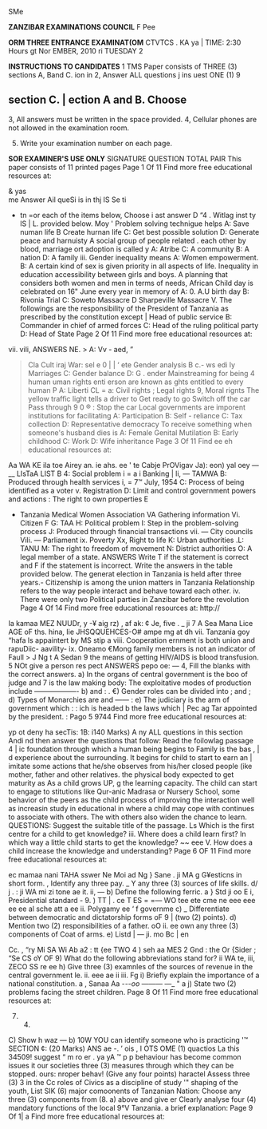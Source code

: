 SMe

**ZANZIBAR EXAMINATIONS COUNCIL**
F Pee

**ORM THREE ENTRANCE EXAMINAT(OM**
CTVTCS
. KA ya |
TIME: 2:30 Hours gt Nor EMBER, 2010 ri
TUESDAY 2

**INSTRUCTIONS TO CANDIDATES**
1 TMS Paper consists of THREE (3) sections A, Band C.
ion in
2, Answer ALL questions j ins uest
ONE (1) 9

## section C. | ection A and B. Choose
3, All answers must be written in the space provided.
4, Cellular phones are not allowed in the examination room.

5. Write your examination number on each page.

**SOR EXAMINER'S USE ONLY**
SIGNATURE
QUESTION
TOTAL
PAIR This paper consists of 11 printed pages
Page 1 Of 11
Find more free educational resources at:

& yas \
me
Answer Ail queSi is in thj
IS Se ti
- tn
=or each of the items below, Choose i ast answer D “4
. Witlag inst ty lS |
L.
provided below.
Moy '
Problem solving technigue helps
A: Save numan life
   B Create hurnan life
C: Get best possible solution
D: Generate peace and harnuisty
   A social group of people related . each other by blood, marriage ort adoption is called y
A: Atribe
C: A community
B: A nation
D: A family iii. Gender inequality means
A: Women empowerment.
B: A certain kind of sex is given priority in all aspects of life.
Inequality in education accessibility between girls and boys.
   A planning that considers both women and men in terms of needs,
African Child day is celebrated on 16" June every year in memory of
A: 0. A.U birth day
B: Rivonia Trial
C: Soweto Massacre
   D Sharpeville Massacre
V. The followings are the responsibility of the President of Tanzania as prescribed by the constitution except |
Head of public service
B: Commander in chief of armed forces
C: Head of the ruling political party
D: Head of State
Page 2 Of 11
Find more free educational resources at:

vii.
vili,
ANSWERS
NE. >
A:
Vv - aed, ”
> Cla Cult iraj War: sel e 0 | | ‘ ete
Gender analysis
   B c.- ws edi ly Marriages
C:
Gender balance
D:
G .
ender Mainstreaming for being 4 human uman rights enti erson are known as ghts entitled to every human P
A: Liberti
CL = a: Civil rights
; Legal rights 9, Moral rignts
The yellow traffic light tells a driver to
Get ready to go
Switch off the car
Pass through
9 0 ®
: Stop the car
Local governments are imporent institutions for facilitating
A: Participation
B: Self - reliance
C: Tax collection
D: Representative democracy
To receive something when someone's husband dies is
A: Female Genital Mutilation
B: Early childhood
C: Work
D: Wife inheritance
Page 3 Of 11
Find ee eh educational resources at:

Aa WA KE ila toe
Airey an.
ie ahs. ee '
te Cabje PrOVigav Ja):
eon) yal oey
—__
LIsTaA LIST B
4: Social problem i = a i Banking |
li, — TAMWA B: Produced through health services i, = 7™ July, 1954 C: Process of being identified as a voter v. Registration D: Limit and control government powers and actions
: The right to own properties
E
- Tanzania Medical Women Association
VA Gathering information
Vi. Citizen
F
G: TAA
H: Political problem
I: Step in the problem-solving process
J: Produced through financial transactions vii. — City councils
Vili. — Parliament ix. Poverty
Xx, Right to life
K: Urban authorities
.L: TANU
M: The right to freedom of movement
N: District authorities
O: A legal member of a state.
ANSWERS
Write T if the statement is correct and F if the statement is incorrect. Write the answers in the table provided below.
The generat election in Tanzania is held after three years.-
Citizenship is among the union matters in Tanzania
Relationship refers to the way people interact and behave toward each other.
iv. There were only two Political parties in Zanzibar before the revolution
Page 4 Of 14
Find more free educational resources at:
http://

Ia kamaa MEZ
NUUDr, y
-¥ aig rz) , af ak: ¢ Je, five . _ ji 7 A Sea Mana
Lice AGE oF ths. hina, Iie JHSQQUEHCES-O# ampe mg at dh vii. Tanzania goy “hafa ls appaintert by MS stip a viii. Cooperation ernment is both union and rapuDiic- aavility-
ix. Oneamo €Mong family members is not an indicator of Faull >
J Ng t A
Sedan 9 the means of getting HIV/AIDS is blood transfusion.
5 NOt give a person res pect
ANSWERS
pepo oe:
—
4, Fill the blanks with the correct answers.
a) In the organs of central government is the boo of judge and 7 is the law making body:
The exploitative modes of production include ——————-
b)
and :
. €) Gender roles can be divided into ;
and ;
d) Types of Monarchies are and ——
: e) The judiciary is the arm of government which :
: ich is headed b the laws which | Pec ag Tar appointed by the president. :
Pago 5 9744
Find more free educational resources at:

yp ot deny ha secTis: 1B: i140 Marks)
   A ny ALL questions in this section
Andi nd then answer the questions that follow:
Read the foilowlag passage 4 |
ic foundation through which a human being begins to
Family is the bas ,
| d experience about the surrounding. It begins for child to start to earn an |
imitate some actions that he/she observes from his/her closed people (ike mother, father and other relatives.
the physical body expected to get maturity as
As a child grows UP,
g the learning capacity. The child can start to engage to stitutions like Qur-anic Madrasa or Nursery School,
some behavior of the peers as the child process of improving the interaction well as increasin study in educational in where a child may cope with continues to associate with others. The with others also widen the chance to learn.
QUESTIONS:
Suggest the suitable title of the passage.
Ls
Which is the first centre for a child to get knowledge?
iii. Where does a child learn first?
In which way a little child starts to get the knowledge?
~~ eee
V. How does a child increase the knowledge and understanding?
Page 6 OF 11
Find more free educational resources at:

ec mamaa nani TAHA
sswer Ne Moi ad
Ng } Sane . ji
MA g G¥esticns in short form.
, Identify any three pay. _
Y any three (3) sources of life skills.
d/
j . : ji WA mi zi tone ae it.
ii, —
b) Define the following ferric. a
} Std ji oo
   E i, Presidential standard - 9. ) TT
| . ce T ES
= =— WO tee ete cme ne eee eee ee ee al sche att a ee ii. Polygamy ee ‘
f governme c) _ Differentiate between democratic and dictatorship forms oF 9
| (two (2) points).
d) Mention two (2) responsibilities of a father.
oO
ii. ee own any three (3) components of Coat of arms.
e) Listd
| — ji. mo
Bc
| en

Cc. , “ry Mi SA Wi Ab a2 :
tt {ee TWO 4 ) seh aa MES 2 Gnd : the Or {Sider ;
“Se CS oY OF
9) What do the following abbreviations stand for?
ii WA te,
iii, ZECO
SS re ee h) Give three (3) examnles of the sources of revenue in the central government le. ii.
eee ae ii iii.
Fg i) Briefly explain the importance of a national constitution.
a ,
Sanaa Aa -_-_-_oo_ ———
—_ "
a j) State two (2) problems facing the street children.
Page 8 Of 11
Find more free educational resources at:

7. 4)
C)
Show h waz —
b) 10W YOU can identify someone who is practicing '™
SECTION ¢: (20 Marks)
ANS ae -. ’ ois ,
I OTS OME (1) quactios La this 34509! suggest
“ m ro er . ya yA ™
p p behaviour has become common issues it our societies three (3) measures through which they can be stopped. ours:
nroper behav!
(Give any four points)
haractel
Assess three (3)
3 in the Cc roles of Civics as a discipline of study '" shaping of the youth,
List SIK (6) major comoonents of Tanzanian Nation:
Choose any three (3) components from (8. a) above and give er
Clearly analyse four (4) mandatory functions of the local 9°V
Tanzania.
a brief explanation:
Page 9 Of 1| a
Find more free educational resources at: